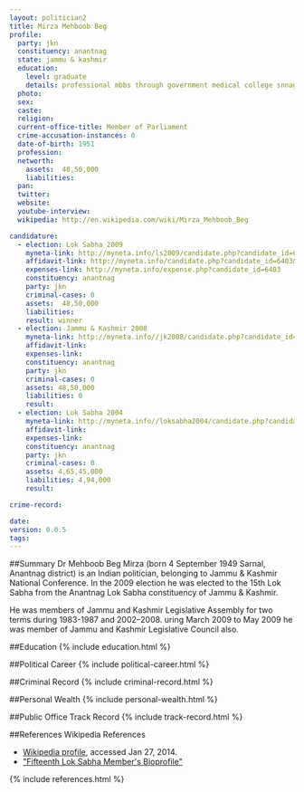 ```yaml
---
layout: politician2
title: Mirza Mehboob Beg
profile: 
  party: jkn
  constituency: anantnag
  state: jammu & kashmir
  education: 
    level: graduate
    details: professional mbbs through government medical college snnagar
  photo: 
  sex: 
  caste: 
  religion: 
  current-office-title: Member of Parliament
  crime-accusation-instances: 0
  date-of-birth: 1951
  profession: 
  networth: 
    assets:  48,50,000
    liabilities: 
  pan: 
  twitter: 
  website: 
  youtube-interview: 
  wikipedia: http://en.wikipedia.com/wiki/Mirza_Mehboob_Beg

candidature: 
  - election: Lok Sabha 2009
    myneta-link: http://myneta.info/ls2009/candidate.php?candidate_id=6403
    affidavit-link: http://myneta.info/candidate.php?candidate_id=6403&scan=original
    expenses-link: http://myneta.info/expense.php?candidate_id=6403
    constituency: anantnag 
    party: jkn
    criminal-cases: 0
    assets:  48,50,000
    liabilities: 
    result: winner 
  - election: Jammu & Kashmir 2008
    myneta-link: http://myneta.info//jk2008/candidate.php?candidate_id=645
    affidavit-link: 
    expenses-link: 
    constituency: anantnag 
    party: jkn
    criminal-cases: 0
    assets: 48,50,000
    liabilities: 0
    result:  
  - election: Lok Sabha 2004
    myneta-link: http://myneta.info//loksabha2004/candidate.php?candidate_id=1377
    affidavit-link: 
    expenses-link: 
    constituency: anantnag 
    party: jkn
    criminal-cases: 0
    assets: 4,65,45,000
    liabilities: 4,94,000
    result:  

crime-record: 

date: 
version: 0.0.5
tags: 
---
```

##Summary
Dr Mehboob Beg Mirza (born 4 September 1949 Sarnal, Anantnag district) is an Indian politician, belonging to Jammu & Kashmir National Conference. In the 2009 election he was elected to the 15th Lok Sabha from the Anantnag Lok Sabha constituency of Jammu & Kashmir.

He was members of Jammu and Kashmir Legislative Assembly for two terms during 1983-1987 and 2002–2008. uring March 2009 to May 2009 he was member of Jammu and Kashmir Legislative Council also.


##Education
{% include education.html %}


##Political Career
{% include political-career.html %}


##Criminal Record
{% include criminal-record.html %}


##Personal Wealth
{% include personal-wealth.html %}


##Public Office Track Record
{% include track-record.html %}


##References
Wikipedia References
- [Wikipedia profile]({{page.profile.wikipedia}}), accessed Jan 27, 2014.
- ["Fifteenth Lok Sabha Member's Bioprofile"][wiki1]

[wiki1]: http://164.100.47.132/LssNew/Members/Biography.aspx?mpsno=4334


{% include references.html %}